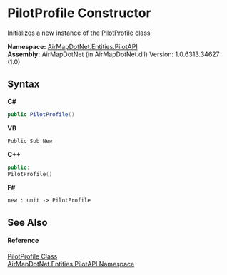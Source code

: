 # PilotProfile Constructor 
 

Initializes a new instance of the <a href="T_AirMapDotNet_Entities_PilotAPI_PilotProfile">PilotProfile</a> class

**Namespace:**&nbsp;<a href="N_AirMapDotNet_Entities_PilotAPI">AirMapDotNet.Entities.PilotAPI</a><br />**Assembly:**&nbsp;AirMapDotNet (in AirMapDotNet.dll) Version: 1.0.6313.34627 (1.0)

## Syntax

**C#**<br />
``` C#
public PilotProfile()
```

**VB**<br />
``` VB
Public Sub New
```

**C++**<br />
``` C++
public:
PilotProfile()
```

**F#**<br />
``` F#
new : unit -> PilotProfile
```


## See Also


#### Reference
<a href="T_AirMapDotNet_Entities_PilotAPI_PilotProfile">PilotProfile Class</a><br /><a href="N_AirMapDotNet_Entities_PilotAPI">AirMapDotNet.Entities.PilotAPI Namespace</a><br />